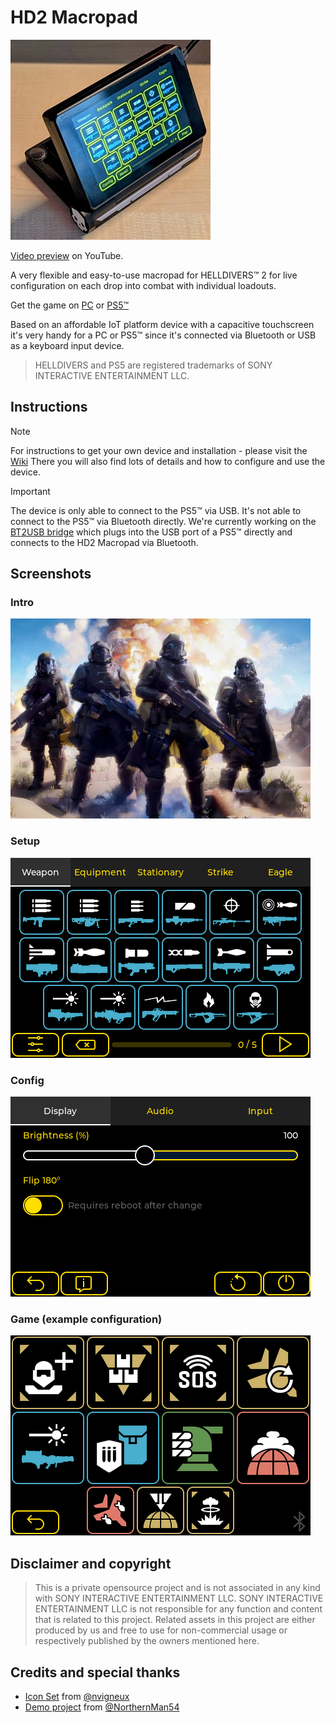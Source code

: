 # HD2 Macropad

![The device including the 3D printed frame](screens/device.jpg)

[Video preview](https://www.youtube.com/watch?v=zbW8vrxIuko) on YouTube.

A very flexible and easy-to-use macropad for HELLDIVERS&trade; 2 for live configuration on each drop into combat with individual loadouts.

Get the game on [PC](https://store.steampowered.com/app/553850/HELLDIVERS_2/) or [PS5&trade;](https://www.playstation.com/games/helldivers-2/)

Based on an affordable IoT platform device with a capacitive touchscreen it's very handy for a PC or PS5&trade; since it's connected via Bluetooth or USB as a keyboard input device.

> HELLDIVERS and PS5 are registered trademarks of SONY INTERACTIVE ENTERTAINMENT LLC.

## Instructions

> [!NOTE]  
> For instructions to get your own device and installation - please visit the [Wiki](https://github.com/unic8s/hd2_macropad/wiki)
> There you will also find lots of details and how to configure and use the device.

> [!IMPORTANT]  
> The device is only able to connect to the PS5&trade; via USB.
> It's not able to connect to the PS5&trade; via Bluetooth directly.
> We're currently working on the [BT2USB bridge](https://github.com/unic8s/bt2usb_bridge) which plugs into the USB port of a PS5&trade; directly and connects to the HD2 Macropad via Bluetooth.

## Screenshots

### Intro

![](squareline/assets/intro.png)

### Setup

![](screens/setup.png)

### Config

![](screens/config.png)

### Game (example configuration)

![](screens/game.png)

## Disclaimer and copyright
> This is a private opensource project and is not associated in any kind with SONY INTERACTIVE ENTERTAINMENT LLC.
> SONY INTERACTIVE ENTERTAINMENT LLC is not responsible for any function and content that is related to this project.
> Related assets in this project are either produced by us and free to use for non-commercial usage or respectively published by the owners mentioned here.

## Credits and special thanks

- [Icon Set](https://github.com/nvigneux/Helldivers-2-Stratagems-icons-svg) from [@nvigneux](https://github.com/nvigneux)
- [Demo project](https://github.com/NorthernMan54/JC3248W535EN) from [@NorthernMan54](https://github.com/NorthernMan54)

